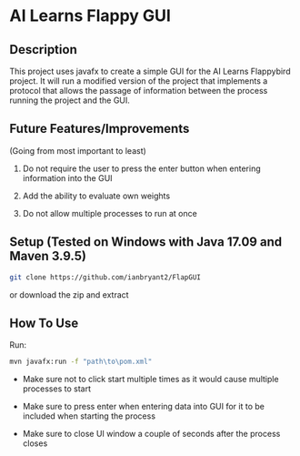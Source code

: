 # AI Learns Flappy GUI

Description
-----------

This project uses javafx to create a simple GUI for the AI Learns Flappybird project. It will run a modified version of the project that implements a protocol that allows the passage of information between the process running the project and the GUI.

Future Features/Improvements
----------------------------

(Going from most important to least)

1. Do not require the user to press the enter button when entering information into the GUI

1. Add the ability to evaluate own weights

1. Do not allow multiple processes to run at once


Setup (Tested on Windows with Java 17.09 and Maven 3.9.5)
--------------------------------------------------------

```bash
git clone https://github.com/ianbryant2/FlapGUI
```

or download the zip and extract

How To Use
----------

Run:

```bash
mvn javafx:run -f "path\to\pom.xml"
```

- Make sure not to click start multiple times as it would cause multiple processes to start

- Make sure to press enter when entering data into GUI for it to be included when starting the process

- Make sure to close UI window a couple of seconds after the process closes
